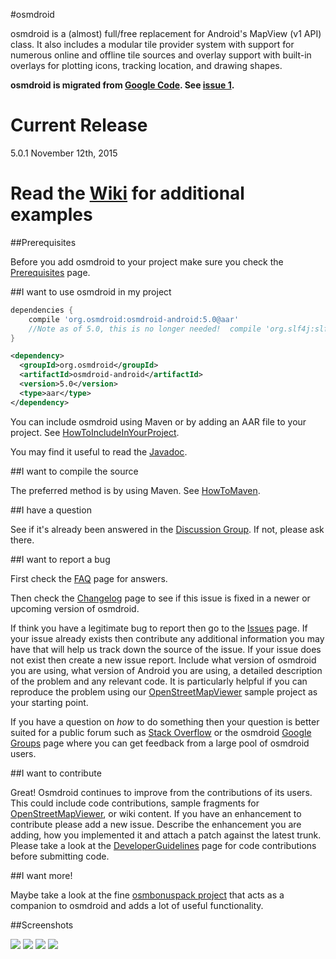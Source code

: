 #osmdroid

osmdroid is a (almost) full/free replacement for Android's MapView (v1 API) class. It also includes a modular tile provider system with support for numerous online and offline tile sources and overlay support with built-in overlays for plotting icons, tracking location, and drawing shapes.

<b>osmdroid is migrated from [Google Code](https://code.google.com/p/osmdroid/). See [issue 1](https://github.com/osmdroid/osmdroid/issues/1).</b>

# Current Release

5.0.1 November 12th, 2015

# Read the [Wiki](https://github.com/osmdroid/osmdroid/wiki) for additional examples

##Prerequisites

Before you add osmdroid to your project make sure you check the [Prerequisites](https://github.com/osmdroid/osmdroid/wiki/Prerequisites) page.

##I want to use osmdroid in my project

```groovy
dependencies {
    compile 'org.osmdroid:osmdroid-android:5.0@aar'
    //Note as of 5.0, this is no longer needed!  compile 'org.slf4j:slf4j-simple:1.6.1'
}
```

```xml
<dependency>
  <groupId>org.osmdroid</groupId>
  <artifactId>osmdroid-android</artifactId>
  <version>5.0</version>
  <type>aar</type>
</dependency>
```


You can include osmdroid using Maven or by adding an AAR file to your project. See [HowToIncludeInYourProject](https://github.com/osmdroid/osmdroid/wiki).

You may find it useful to read the [Javadoc](http://javadoc.osmdroid.org/).

##I want to compile the source

The preferred method is by using Maven. See [HowToMaven](https://github.com/osmdroid/osmdroid/wiki/HowToMaven#how-to-build-osmdroid-using-eclipse).

##I have a question

See if it's already been answered in the
[Discussion Group](http://groups.google.com/group/osmdroid).
If not, please ask there.

##I want to report a bug

First check the [FAQ](https://github.com/osmdroid/osmdroid/wiki/FAQ) page for answers.

Then check the [Changelog](https://github.com/osmdroid/osmdroid/wiki/Changelog) page to see if this issue is fixed in a newer or upcoming version of osmdroid.

If think you have a legitimate bug to report then go to the [Issues](https://github.com/osmdroid/osmdroid/issues?state=open) page. If your issue already exists then contribute any additional information you may have that will help us track down the source of the issue. If your issue does not exist then create a new issue report. Include what version of osmdroid you are using, what version of Android you are using, a detailed description of the problem and any relevant code. It is particularly helpful if you can reproduce the problem using our [OpenStreetMapViewer](https://github.com/osmdroid/osmdroid/tree/master/OpenStreetMapViewer) sample project as your starting point.

If you have a question on _how_ to do something then your question is better suited for a public forum such as [Stack Overflow](http://stackoverflow.com/questions/tagged/osmdroid) or the osmdroid [Google Groups](https://groups.google.com/forum/#!forum/osmdroid) page where you can get feedback from a large pool of osmdroid users.

##I want to contribute

Great! Osmdroid continues to improve from the contributions of its users. This could include code contributions, sample fragments for [OpenStreetMapViewer](https://github.com/osmdroid/osmdroid/tree/master/OpenStreetMapViewer), or wiki content.
If you have an enhancement to contribute please add a new issue.
Describe the enhancement you are adding, how you implemented it and attach a patch against the latest trunk.
Please take a look at the [DeveloperGuidelines](https://github.com/osmdroid/osmdroid/wiki/DeveloperGuidelines) page for code contributions before submitting code.

##I want more!

Maybe take a look at the fine [osmbonuspack project](https://github.com/MKergall/osmbonuspack) that acts as a companion to osmdroid and adds a lot of useful functionality. 

##Screenshots

<img src="http://osmdroid.googlecode.com/files/osmv_sample_screen_103.png">
<img src="http://osmdroid.googlecode.com/files/android_osm_working_184.jpg">

<img src="http://osmdroid.googlecode.com/files/itemizedoverlaywithfocus_sample_2_154.png">
<img src="http://osmdroid.googlecode.com/files/itemizedoverlay_sample_158.png">
